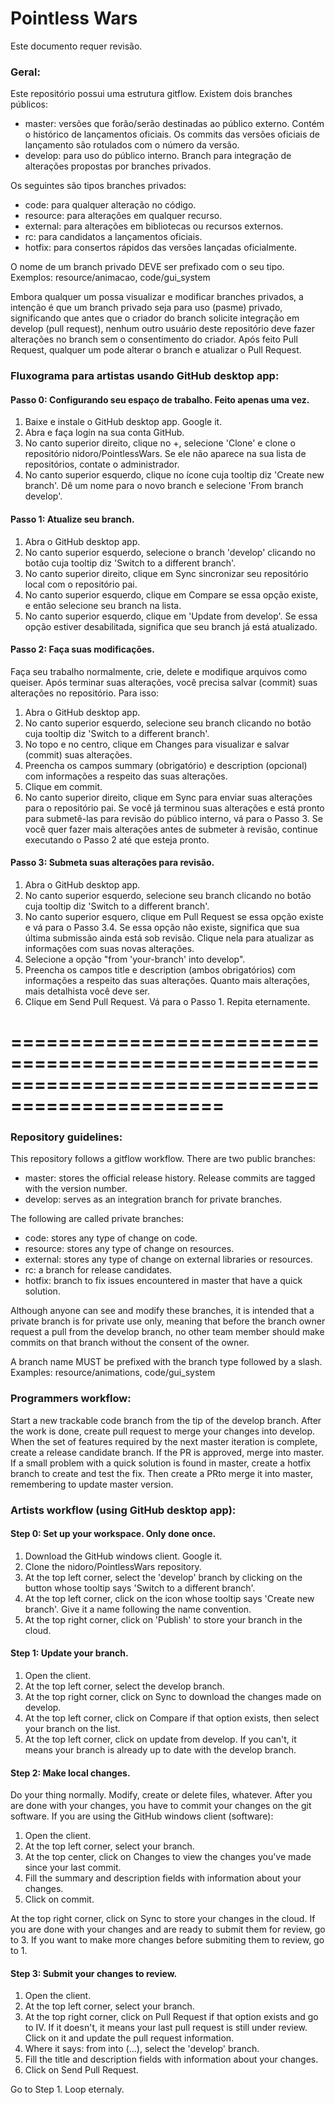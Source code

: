 #    Pointless Wars
Este documento requer revisão.
  
###  Geral:

Este repositório possui uma estrutura gitflow. Existem dois branches públicos:

 * master:     versões que forão/serão destinadas ao público externo. Contém o histórico
               de lançamentos oficiais. Os commits das versões oficiais de lançamento são rotulados
               com o número da versão.
 * develop:    para uso do público interno. Branch para integração de alterações propostas por 
               branches privados.

Os seguintes são tipos branches privados:

 * code:       para qualquer alteração no código.
 * resource:   para alterações em qualquer recurso.
 * external:   para alterações em bibliotecas ou recursos externos.
 * rc:         para candidatos a lançamentos oficiais.
 * hotfix:     para consertos rápidos das versões lançadas oficialmente.
 
O nome de um branch privado DEVE ser prefixado com o seu tipo.
Exemplos: resource/animacao, code/gui_system

Embora qualquer um possa visualizar e modificar branches privados, a intenção é que um branch
privado seja para uso (pasme) privado, significando que antes que o criador do branch solicite
integração em develop (pull request), nenhum outro usuário deste repositório deve fazer alterações
no branch sem o consentimento do criador. Após feito Pull Request, qualquer um pode alterar
o branch e atualizar o Pull Request.

###  Fluxograma para artistas usando GitHub desktop app:

#### Passo 0: Configurando seu espaço de trabalho. Feito apenas uma vez.

 1. Baixe e instale o GitHub desktop app. Google it.
 2. Abra e faça login na sua conta GitHub.
 3. No canto superior direito, clique no +, selecione 'Clone' e clone
    o repositório nidoro/PointlessWars. Se ele não aparece na sua lista de repositórios,
    contate o administrador.
 4. No canto superior esquerdo, clique no ícone cuja tooltip diz 'Create new branch'.
    Dê um nome para o novo branch e selecione 'From branch develop'.
    
#### Passo 1: Atualize seu branch.

 1. Abra o GitHub desktop app.
 2. No canto superior esquerdo, selecione o branch 'develop' clicando no botão
    cuja tooltip diz 'Switch to a different branch'.
 3. No canto superior direito, clique em Sync sincronizar seu repositório local com
    o repositório pai.
 4. No canto superior esquerdo, clique em Compare se essa opção existe, e então
    selecione seu branch na lista.
 5. No canto superior esquerdo, clique em 'Update from develop'. Se essa opção estiver
    desabilitada, significa que seu branch já está atualizado.

#### Passo 2: Faça suas modificações.

Faça seu trabalho normalmente, crie, delete e modifique arquivos como queiser. Após
terminar suas alterações, você precisa salvar (commit) suas alterações no repositório.
Para isso:

 1. Abra o GitHub desktop app.
 2. No canto superior esquerdo, selecione seu branch clicando no botão
    cuja tooltip diz 'Switch to a different branch'.
 3. No topo e no centro, clique em Changes para visualizar e salvar (commit) suas
    alterações.
 4. Preencha os campos summary (obrigatório) e description (opcional) com informações
    a respeito das suas alterações.
 5. Clique em commit.
 6. No canto superior direito, clique em Sync para enviar suas alterações para o
    repositório pai. Se você já terminou suas alterações e está pronto para submetê-las
    para revisão do público interno, vá para o Passo 3. Se você quer fazer mais alterações
    antes de submeter à revisão, continue executando o Passo 2 até que esteja pronto.

#### Passo 3: Submeta suas alterações para revisão.

 1. Abra o GitHub desktop app.
 2. No canto superior esquerdo, selecione seu branch clicando no botão
    cuja tooltip diz 'Switch to a different branch'.
 3. No canto superior esquero, clique em Pull Request se essa opção existe
    e vá para o Passo 3.4. Se essa opção não existe, significa que sua última submissão
    ainda está sob revisão. Clique nela para atualizar as informações com suas
    novas alterações.
 4. Selecione a opção "from 'your-branch' into develop".
 5. Preencha os campos title e description (ambos obrigatórios) com informações a respeito
    das suas alterações. Quanto mais alterações, mais detalhista você deve ser.
 6. Clique em Send Pull Request. Vá para o Passo 1. Repita eternamente.
 
================================================================================================
================================================================================================

###  Repository guidelines:
  
This repository follows a gitflow workflow. There are two public branches:

 * master:     stores the official release history. Release commits are
               tagged with the version number.
 * develop:    serves as an integration branch for private branches.
 
The following are called private branches:

 * code:       stores any type of change on code.
 * resource:   stores any type of change on resources.
 * external:   stores any type of change on external libraries or resources.
 * rc:         a branch for release candidates.
 * hotfix:     branch to fix issues encountered in master that have a quick solution.

Although anyone can see and modify these branches, it is intended that a private
branch is for private use only, meaning that before the branch owner request a pull
from the develop branch, no other team member should make commits on that branch
without the consent of the owner.

A branch name MUST be prefixed with the branch type followed by a slash.
Examples: resource/animations, code/gui_system

###  Programmers workflow:

Start a new trackable code branch from the tip of the develop branch. After the 
work is done, create pull request to merge your changes into develop. When the set of features
required by the next master iteration is complete, create a release candidate branch.
If the PR is approved, merge into master. If a small problem with a quick
solution is found in master, create a hotfix branch to create and test the fix. Then
create a PRto merge it into master, remembering to update master version.

###  Artists workflow (using GitHub desktop app):

#### Step 0: Set up your workspace. Only done once.

 1. Download the GitHub windows client. Google it.
 2. Clone the nidoro/PointlessWars repository.
 3. At the top left corner, select the 'develop' branch by clicking on the button
    whose tooltip says 'Switch to a different branch'.
 4. At the top left corner, click on the icon whose tooltip says 'Create
    new branch'. Give it a name following the name convention.
 5. At the top right corner, click on 'Publish' to store your branch in the cloud.
 
#### Step 1: Update your branch.

 1. Open the client.
 2. At the top left corner, select the develop branch.
 3. At the top right corner, click on Sync to download the changes made on develop.
 4. At the top left corner, click on Compare if that option exists, then select your
    branch on the list.
 5. At the top left corner, click on update from develop. If you can't, it means
    your branch is already up to date with the develop branch.

#### Step 2: Make local changes.

Do your thing normally. Modify, create or delete files, whatever. After you are done
with your changes, you have to commit your changes on the git software. If you are
using the GitHub windows client (software):

 1. Open the client.
 2. At the top left corner, select your branch.
 3. At the top center, click on Changes to view the changes you've made since 
    your last commit.
 4. Fill the summary and description fields with information about your changes.
 5. Click on commit.

At the top right corner, click on Sync to store your changes in the cloud.
If you are done with your changes and are ready to submit them for review, go to 3.
If you want to make more changes before submiting them to review, go to 1.

#### Step 3: Submit your changes to review.

 1. Open the client.
 2. At the top left corner, select your branch.
 3. At the top right corner, click on Pull Request if that option exists
    and go to IV. If it doesn't, it means your last pull request is still
    under review. Click on it and update the pull request information.
 4. Where it says: from <your-branch> into (...), select the 'develop' branch.
 5. Fill the title and description fields with information about your changes.
 6. Click on Send Pull Request.

Go to Step 1. Loop eternaly.

